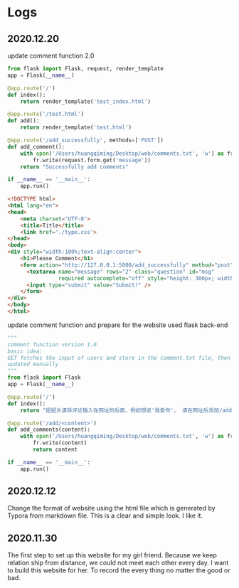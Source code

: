 # Logs

## 2020.12.20

update comment function 2.0

```python
from flask import Flask, request, render_template
app = Flask(__name__)

@app.route('/')
def index():
    return render_template('test_index.html')

@app.route('/test.html')
def add():
    return render_template('test.html')

@app.route('/add_successfully', methods=['POST'])
def add_comment():
    with open('/Users/huangqiming/Desktop/web/comments.txt', 'w') as fr:
        fr.write(request.form.get('message'))
    return "Successfully add comments"

if __name__ == '__main__':
    app.run()
```

```html
<!DOCTYPE html>
<html lang="en">
<head>
    <meta charset="UTF-8">
    <title>Title</title>
    <link href='./type.css'>
</head>
<body>
<div style="width:100%;text-align:center">
    <h1>Please Comment</h1>
    <form action="http://127.0.0.1:5000/add_successfully" method="post" enctype="multipart/form-data">
      <textarea name="message" rows="2" class="question" id="msg"
                required autocomplete="off" style="height: 300px; width: 500px"></textarea><br>
      <input type="submit" value="Submit!" />
    </form>
</div>
</body>
</html>
```

update comment function and prepare for the website used flask back-end

```python
"""
comment function version 1.0
basic idea:
GET fetches the input of users and store in the comment.txt file, then it will be
updated manually
"""
from flask import Flask
app = Flask(__name__)

@app.route('/')
def index():
    return "妞妞头请将评论输入在网址的后面，例如想说'我爱你'， 请在网址后添加/add/我爱你"

@app.route('/add/<content>')
def add_comments(content):
    with open('/Users/huangqiming/Desktop/web/comments.txt', 'w') as fr:
        fr.write(content)
        return content

if __name__ == '__main__':
    app.run()
```

## 2020.12.12

Change the format of website using the html file which is generated by Typora from markdown file. This is a clear and simple look. I like it.

## 2020.11.30

The first step to set up this website for my girl friend. Because we keep relation ship from distance, we could not meet each other every day. I want to build this website for her. To record the every thing no matter the good or bad.